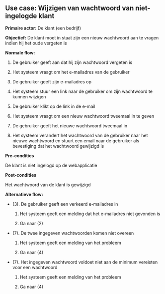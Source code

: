 Use case: Wijzigen van wachtwoord van niet-ingelogde klant
----------------------------------------------------------

**Primaire actor:** De klant (een bedrijf)

**Objectief:** De klant moet in staat zijn een nieuw wachtwoord aan te vragen
indien hij het oude vergeten is

**Normale flow:**

1.  De gebruiker geeft aan dat hij zijn wachtwoord vergeten is

2.  Het systeem vraagt om het e-mailadres van de gebruiker

3.  De gebruiker geeft zijn e-mailadres op

4.  Het systeem stuur een link naar de gebruiker om zijn wachtwoord te kunnen
    wijzigen

5.  De gebruiker klikt op de link in de e-mail

6.  Het systeem vraagt om een nieuw wachtwoord tweemaal in te geven

7.  De gebruiker geeft het nieuwe wachtwoord tweemaal in

8.  Het systeem verandert het wachtwoord van de gebruiker naar het nieuwe
    wachtwoord en stuurt een email naar de gebruiker als bevestiging dat het
    wachtwoord gewijzigd is

**Pre-condities**

De klant is niet ingelogd op de webapplicatie

**Post-condities**

Het wachtwoord van de klant is gewijzigd

**Alternatieve flow:**

-   (3). De gebruiker geeft een verkeerd e-mailadres in

    1.  Het systeem geeft een melding dat het e-mailadres niet gevonden is

    2.  Ga naar (2)

-   (7). De twee ingegeven wachtwoorden komen niet overeen

    1.  Het systeem geeft een melding van het probleem

    2.  Ga naar (4)

-   (7). Het ingegeven wachtwoord voldoet niet aan de minimum vereisten voor een
    wachtwoord

    1.  Het systeem geeft een melding van het probleem

    2.  Ga naar (4)
